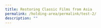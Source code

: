 ```yaml
---
title: Restoring Classic Films from Asia
permalink: /holding-area/permalink/test-2/
description: ""
---
```


